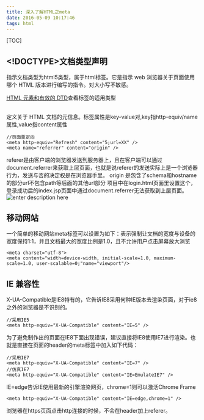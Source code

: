 ```yaml
---
title: 深入了解HTML之meta
date: 2016-05-09 10:17:46
tags: html
---
```

[TOC]

## <!DOCTYPE>文档类型声明

<!DOCTYPE html>指示文档类型为html5类型，属于html标签。它是指示 web 浏览器关于页面使用哪个 HTML 版本进行编写的指令。对大小写不敏感。
[HTML 元素和有效的 DTD][1]查看标签的适用类型

## <meta>
定义关于 HTML 文档的元信息。标签属性是key-value对,key指http-equiv/name属性,value指content属性

    //页面重定向
    <meta http-equiv="Refresh" content="5;url=XX" />
    <meta name="referrer" content="origin" />
referer是由客户端的浏览器发送到服务器上，且在客户端可以通过document.referrer来获取上层页面，也就是说referer的发送实际上是一个浏览器行为，发送与否的决定权是在浏览器手里。
origin 是包含了schema和hostname的部分url不包含path等后面的其他url部分
项目中在login.html页面里设置这个，登录成功后的index.jsp页面中通过document.referrer无法获取到上层页面。
![enter description here][2]

## 移动网站
一个简单的移动网站meta标签可以设置为如下：表示强制让文档的宽度与设备的宽度保持1:1，并且文档最大的宽度比例是1.0，且不允许用户点击屏幕放大浏览

    <meta charset="utf-8">
    <meta content="width=device-width, initial-scale=1.0, maximum-scale=1.0, user-scalable=0;"name="viewport"/>

## IE 兼容性
X-UA-Compatible是IE8特有的，它告诉IE8采用何种IE版本去渲染页面，对于ie8之外的浏览器是不识别的。

    //采用IE5
    <meta http-equiv="X-UA-Compatible" content="IE=5" />
为了避免制作出的页面在IE8下面出现错误，建议直接将IE8使用IE7进行渲染。也就是直接在页面的header的meta标签中加入如下代码：

    //采用IE7
    <meta http-equiv="X-UA-Compatible" content="IE=7" />
    //仿真IE7
    <meta http-equiv="X-UA-Compatible" content="IE=EmulateIE7" /> 
IE=edge告诉IE使用最新的引擎渲染网页，chrome=1则可以激活Chrome Frame
    
    <meta http-equiv="X-UA-Compatible" content="IE=edge,chrome=1" /> 
    
浏览器在https页面点击http连接的时候，不会在header加上referer。
    


  [1]: http://www.w3school.com.cn/tags/html_ref_dtd.asp
  [2]: ./images/Image%201.png "Image 1.png"